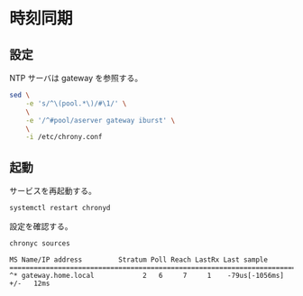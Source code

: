 # 時刻同期

## 設定

NTP サーバは gateway を参照する。

```sh
sed \
    -e 's/^\(pool.*\)/#\1/' \
    \
    -e '/^#pool/aserver gateway iburst' \
    \
    -i /etc/chrony.conf
```

## 起動

サービスを再起動する。

```sh
systemctl restart chronyd
```

設定を確認する。

```sh
chronyc sources
```

```text
MS Name/IP address         Stratum Poll Reach LastRx Last sample
===============================================================================
^* gateway.home.local            2   6     7     1    -79us[-1056ms] +/-   12ms
```
